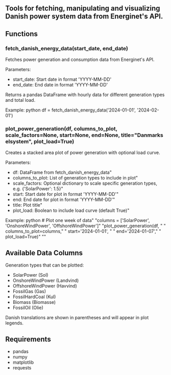 ## Tools for fetching, manipulating and visualizing Danish power system data from Energinet's API.

## Functions

### fetch_danish_energy_data(start_date, end_date)

Fetches power generation and consumption data from Energinet's API.

Parameters:
- start_date: Start date in format 'YYYY-MM-DD'
- end_date: End date in format 'YYYY-MM-DD'

Returns a pandas DataFrame with hourly data for different generation types and total load.

Example:
python df = fetch_danish_energy_data('2024-01-01', '2024-02-01')

### plot_power_generation(df, columns_to_plot, scale_factors=None, start=None, end=None, title="Danmarks elsystem", plot_load=True)

Creates a stacked area plot of power generation with optional load curve.

Parameters:
- df: DataFrame from fetch_danish_energy_data"
- columns_to_plot: List of generation types to include in plot"
- scale_factors: Optional dictionary to scale specific generation types, e.g. {'SolarPower': 1.5}"
- start: Start date for plot in format 'YYYY-MM-DD'"
- end: End date for plot in format 'YYYY-MM-DD'"
- title: Plot title"
- plot_load: Boolean to include load curve (default True)"

Example:
python # Plot one week of data" "columns = ['SolarPower', 'OnshoreWindPower', 'OffshoreWindPower']" "plot_power_generation(df, " "                     columns_to_plot=columns," "                     start='2024-01-01', " "                     end='2024-01-07'," "                     plot_load=True)" ""

## Available Data Columns

Generation types that can be plotted:
- SolarPower (Sol)
- OnshoreWindPower (Landvind)
- OffshoreWindPower (Havvind)
- FossilGas (Gas)
- FossilHardCoal (Kul)
- Biomass (Biomasse)
- FossilOil (Olie)

Danish translations are shown in parentheses and will appear in plot legends.

## Requirements
- pandas
- numpy
- matplotlib
- requests
